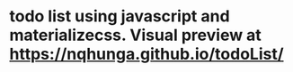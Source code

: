 # todo list using javascript and materializecss. Visual preview at https://nqhunga.github.io/todoList/
